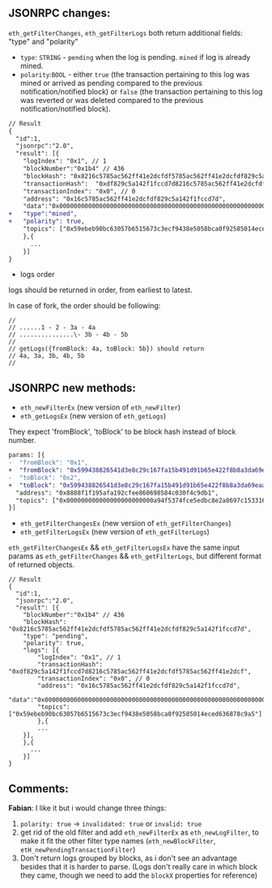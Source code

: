 <!-- TITLE: Outdated: Proposal: Reversion Notification -->



## **JSONRPC** changes:

`eth_getFilterChanges`, `eth_getFilterLogs` both return additional fields: "type" and "polarity"

- `type`: `STRING` - `pending` when the log is pending. `mined` if log is already mined.
- `polarity`:`BOOL` - either `true` (the transaction pertaining to this log was mined or arrived as pending compared to the previous notification/notified block) or `false` (the transaction pertaining to this log was reverted or was deleted compared to the previous notification/notified block).

```diff
// Result
{
  "id":1,
  "jsonrpc":"2.0",
  "result": [{
    "logIndex": "0x1", // 1
    "blockNumber":"0x1b4" // 436
    "blockHash": "0x8216c5785ac562ff41e2dcfdf5785ac562ff41e2dcfdf829c5a142f1fccd7d",
    "transactionHash":  "0xdf829c5a142f1fccd7d8216c5785ac562ff41e2dcfdf5785ac562ff41e2dcf",
    "transactionIndex": "0x0", // 0
    "address": "0x16c5785ac562ff41e2dcfdf829c5a142f1fccd7d",
    "data":"0x0000000000000000000000000000000000000000000000000000000000000000",
+   "type":"mined",
+   "polarity": true,
    "topics": ["0x59ebeb90bc63057b6515673c3ecf9438e5058bca0f92585014eced636878c9a5"]
    },{
      ...
    }]
}
```

- logs order

logs should be returned in order, from earliest to latest.

In case of fork, the order should be following:

```
//
// ......1 - 2 - 3a - 4a
// ...............\- 3b - 4b - 5b
//
// getLogs({fromBlock: 4a, toBlock: 5b}) should return
// 4a, 3a, 3b, 4b, 5b
//
```



## **JSONRPC** new methods:

- `eth_newFilterEx` (new version of `eth_newFilter`)
- `eth_getLogsEx` (new version of `eth_getLogs`)

They expect 'fromBlock', 'toBlock' to be block hash instead of block number.

```diff
params: [{
-  "fromBlock": "0x1",
+  "fromBlock": "0x599438826541d3e8c29c167fa15b491d91b65e422f8b8a3da69eaa9a43c832e1",
-  "toBlock": "0x2",
+  "toBlock": "0x599438826541d3e8c29c167fa15b491d91b65e422f8b8a3da69eaa9a43c832e1",
  "address": "0x8888f1f195afa192cfee860698584c030f4c9db1",
  "topics": ["0x000000000000000000000000a94f5374fce5edbc8e2a8697c15331677e6ebf0b"]
}]
```

- `eth_getFilterChangesEx` (new version of `eth_getFilterChanges`)
- `eth_getFilterLogsEx` (new version of `eth_getFilterLogs`)

`eth_getFilterChangesEx` && `eth_getFilterLogsEx` have the same input params as `eth_getFilterChanges` && `eth_getFilterLogs`, but different format of returned objects.

```
// Result
{
  "id":1,
  "jsonrpc":"2.0",
  "result": [{
    "blockNumber":"0x1b4" // 436
    "blockHash": "0x8216c5785ac562ff41e2dcfdf5785ac562ff41e2dcfdf829c5a142f1fccd7d",
    "type": "pending",
    "polarity": true,
    "logs": [{
        "logIndex": "0x1", // 1
        "transactionHash":  "0xdf829c5a142f1fccd7d8216c5785ac562ff41e2dcfdf5785ac562ff41e2dcf",
        "transactionIndex": "0x0", // 0
        "address": "0x16c5785ac562ff41e2dcfdf829c5a142f1fccd7d",
        "data":"0x0000000000000000000000000000000000000000000000000000000000000000",
        "topics": ["0x59ebeb90bc63057b6515673c3ecf9438e5058bca0f92585014eced636878c9a5"]
        },{
        ...
    }],
    },{
      ...
    }]
}
```


## Comments:

**Fabian**: I like it but i would change three things:

1. `polarity: true` -> `invalidated: true` or `invalid: true`
2. get rid of the old filter and add `eth_newFilterEx` as `eth_newLogFilter`, to make it fit the other filter type names (`eth_newBlockFilter`, `etH_newPendingTransactionFilter`)
3. Don't return logs grouped by blocks, as i don't see an advantage besides that it is harder to parse. (Logs don't really care in which block they came, though we need to add the `blockX` properties for reference)

